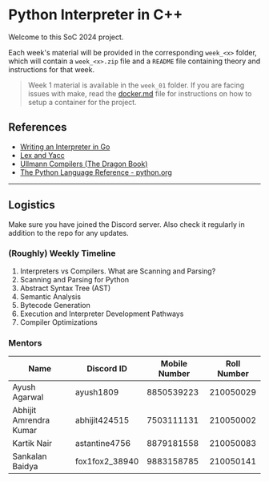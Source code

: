 # Python Interpreter in C++

Welcome to this SoC 2024 project.

Each week's material will be provided in the corresponding `week_<x>` folder, which will contain a `week_<x>.zip` file and a `README` file containing theory and instructions for that week.

> Week 1 material is available in the `week_01` folder.
> If you are facing issues with make, read the [docker.md](./docker.md) file for instructions on how to setup a container for the project.

## References

- [Writing an Interpreter in Go](https://drive.google.com/file/d/10foFyMTyiN1ACWv3CkkzWv3x1D4l61vT/view?usp=drive_link)
- [Lex and Yacc](https://drive.google.com/file/d/18rJhdtXQ1Ii1DJIqQ_XJWsk3KU_THtlH/view?usp=sharing)
- [Ullmann Compilers (The Dragon Book)](https://drive.google.com/file/d/1pkaseqApTQeT9beWNsFNF0d1PX5BgWh9/view?usp=sharing)
- [The Python Language Reference - python.org](https://docs.python.org/3/reference/index.html) 

---

## Logistics
Make sure you have joined the Discord server. Also check it regularly in addition to the repo for any updates.

### (Roughly) Weekly Timeline

1. Interpreters vs Compilers. What are Scanning and Parsing?
1. Scanning and Parsing for Python
1. Abstract Syntax Tree (AST)
1. Semantic Analysis
1. Bytecode Generation
1. Execution and Interpreter Development Pathways
1. Compiler Optimizations

### Mentors

| Name                   | Discord ID     | Mobile Number | Roll Number |
| ---------------------- | -------------- | ------------- | ----------- |
| Ayush Agarwal          | ayush1809      | 8850539223    | 210050029   |
| Abhijit Amrendra Kumar | abhijit424515  | 7503111131    | 210050002   |
| Kartik Nair            | astantine4756  | 8879181558    | 210050083   |
| Sankalan Baidya        | fox1fox2_38940 | 9883158785    | 210050141   |
